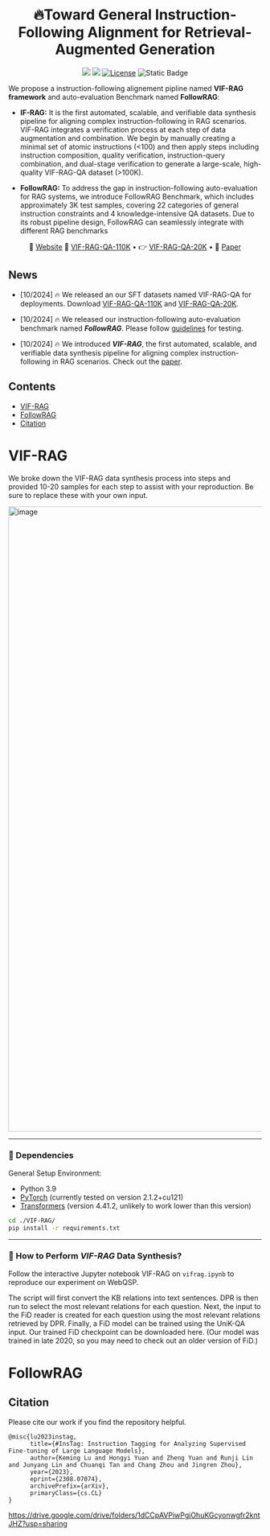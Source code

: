 # <div align="center">🔥Toward General Instruction-Following Alignment for Retrieval-Augmented Generation<div>


<div align="center">
<a href="https://arxiv.org/abs/2405.13576" target="_blank"><img src=https://img.shields.io/badge/arXiv-b5212f.svg?logo=arxiv></a>
<a href="https://huggingface.co/datasets/dongguanting/VIF-RAG-QA" target="_blank"><img src=https://img.shields.io/badge/%F0%9F%A4%97%20HuggingFace%20Datasets-27b3b4.svg></a>
<a href="https://github.com/dongguanting/IF-RAG/blob/main/LICENSE"><img alt="License" src="https://img.shields.io/badge/LICENSE-MIT-green"></a>
<a><img alt="Static Badge" src="https://img.shields.io/badge/made_with-Python-blue"></a>
</div>



We propose a instruction-following alignement pipline named **VIF-RAG framework** and auto-evaluation Benchmark named **FollowRAG**:

- **IF-RAG:** It is the first automated, scalable, and verifiable data synthesis pipeline for aligning complex instruction-following in RAG scenarios. VIF-RAG integrates a verification process at each step of data augmentation and combination. We begin by manually creating a minimal set of atomic instructions (<100) and then apply steps including instruction composition, quality verification, instruction-query combination, and dual-stage verification to generate a large-scale, high-quality VIF-RAG-QA dataset (>100K). 

- **FollowRAG:** To address the gap in instruction-following auto-evaluation for RAG systems, we introduce FollowRAG Benchmark, which includes approximately 3K test samples, covering 22 categories of general instruction constraints and 4 knowledge-intensive QA datasets. Due to its robust pipeline design, FollowRAG can seamlessly integrate with different RAG benchmarks




<p align="center">
🤖️ <a href="https://followrag.github.io/" target="_blank">Website</a> 🤗 <a href="https://huggingface.co/datasets/dongguanting/VIF-RAG-QA-110K" target="_blank">VIF-RAG-QA-110K</a> • 👉 <a href="https://huggingface.co/datasets/dongguanting/VIF-RAG-QA-20K" target="_blank">VIF-RAG-QA-20K</a> • 📖 <a href="https://arxiv.org/pdf/2308.07074.pdf" target="_blank">Paper</a>  <br>
</p>



## News

- [10/2024] 🔥 We released an our SFT datasets named VIF-RAG-QA for deployments. Download [VIF-RAG-QA-110K](https://huggingface.co/datasets/dongguanting/VIF-RAG-QA-110K) and [VIF-RAG-QA-20K](https://huggingface.co/datasets/dongguanting/VIF-RAG-QA-20K). 

- [10/2024] 🔥 We released our instruction-following auto-evaluation benchmark named ***FollowRAG***. Please follow [guidelines](#FollowRAG) for testing.

- [10/2024] 🔥 We introduced ***VIF-RAG***, the first automated, scalable, and verifiable data synthesis pipeline for aligning complex instruction-following in RAG scenarios. Check out the [paper](). 


## Contents

- [VIF-RAG](#VIF-RAG)
- [FollowRAG](#FollowRAG)
- [Citation](#citation)



# VIF-RAG


We broke down the VIF-RAG data synthesis process into steps and provided 10-20 samples for each step to assist with your reproduction. Be sure to replace these with your own input.

<img width="1243" alt="image" src="https://github.com/user-attachments/assets/d38871d3-d29d-425b-a7d5-d8a7081a110d">

---

### :wrench: Dependencies
General Setup Environment:
- Python 3.9
- [PyTorch](http://pytorch.org/) (currently tested on version 2.1.2+cu121)
- [Transformers](http://huggingface.co/transformers/) (version 4.41.2, unlikely to work lower than this version)

```bash
cd ./VIF-RAG/
pip install -r requirements.txt
```
---

### :rocket: How to Perform *VIF-RAG* Data Synthesis?


Follow the interactive Jupyter notebook VIF-RAG on ``vifrag.ipynb`` to reproduce our experiment on WebQSP.

The script will first convert the KB relations into text sentences.
DPR is then run to select the most relevant relations for each question.
Next, the input to the FiD reader is created for each question using the most relevant relations retrieved by DPR.
Finally, a FiD model can be trained using the UniK-QA input. Our trained FiD checkpoint can be downloaded here. (Our model was trained in late 2020, so you may need to check out an older version of FiD.)


# FollowRAG






## Citation 

Please cite our work if you find the repository helpful.

```
@misc{lu2023instag,
      title={#InsTag: Instruction Tagging for Analyzing Supervised Fine-tuning of Large Language Models}, 
      author={Keming Lu and Hongyi Yuan and Zheng Yuan and Runji Lin and Junyang Lin and Chuanqi Tan and Chang Zhou and Jingren Zhou},
      year={2023},
      eprint={2308.07074},
      archivePrefix={arXiv},
      primaryClass={cs.CL}
}
```



https://drive.google.com/drive/folders/1dCCpAVPiwPgjOhuKGcyonwgfr2kntJHZ?usp=sharing
